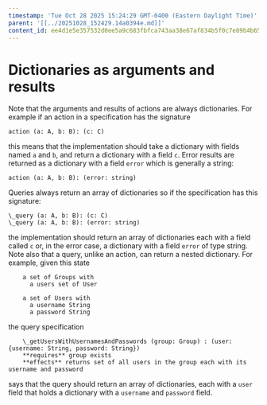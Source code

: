 ```yaml
---
timestamp: 'Tue Oct 28 2025 15:24:29 GMT-0400 (Eastern Daylight Time)'
parent: '[[../20251028_152429.14a0394e.md]]'
content_id: ee4d1e5e357532d0ee5a9c683fbfca743aa38e67af834b5f0c7e89b4b65e0ccd
---
```


# Dictionaries as arguments and results

Note that the arguments and results of actions are always dictionaries. For example if an action in a specification has the signature

```
action (a: A, b: B): (c: C)
```

this means that the implementation should take a dictionary with fields named `a` and `b`, and return a dictionary with a field `c`. Error results are returned as a dictionary with a field `error` which is generally a string:

```
action (a: A, b: B): (error: string)
```

Queries always return an array of dictionaries so if the specification has this signature:

```
\_query (a: A, b: B): (c: C)
\_query (a: A, b: B): (error: string)
```

the implementation should return an array of dictionaries each with a field called `c` or, in the error case, a dictionary with a field `error` of type string. Note also that a query, unlike an action, can return a nested dictionary. For example, given this state

```
	a set of Groups with
	  a users set of User

	a set of Users with
	  a username String
	  a password String
```

the query specification

```
	\_getUsersWithUsernamesAndPasswords (group: Group) : (user: {username: String, password: String})
    **requires** group exists
    **effects** returns set of all users in the group each with its username and password
```

says that the query should return an array of dictionaries, each with a `user` field that holds a dictionary with a `username` and `password` field.
